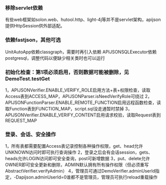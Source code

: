 ### 移除servlet依赖

有些web框架如solon.web、hutool.http、light-4j等并不是servlet架构，apijson提供HttpSession供外部适配。

### 依赖fastjson，其他可选

UnitAutoApp依赖classgraph，需要时再引入依赖
APIJSONSQLExecutor依赖postgresql，调整代码以便缺少相关类时也可以运行

### 初始化检查：第1项必须启用，否则数据可能被删除，见DemoTest.testGet

1，APIJSONVerifier.ENABLE_VERIFY_ROLE启用方法+表+权限检查，读取Access表到ACCESS_MAP，APIJSONParser.isNeedVerifyRole可绕过
2，APIJSONFunctionParser.ENABLE_REMOTE_FUNCTION启用远程函数检查，读取Function表到FUNCTION_MAP，script.sql没走通暂时禁掉
3，APIJSONVerifier.ENABLE_VERIFY_CONTENT启用请求校验，读取Request表到REQUEST_MAP

### 登录、会话、安全操作

1，所有表都需要配置Access表记录控制各种操作权限，get、head允许UNKNOWN访问时即可执行查询操作
2，登录之后会有会话session，gets、heads允许LOGIN访问即可安全查询，post可新增数据
3，put、delete允许OWNER即可安全更新和删除，ADMIN默认拥有所有操作权限（但必须重写AbstractVerifier.verifyAdmin）
4，管理员可通过DemoVerifier.adminUserId指定，-Dapijson.adminUserId=0谁都不是管理员，管理员可执行reload重载操作
